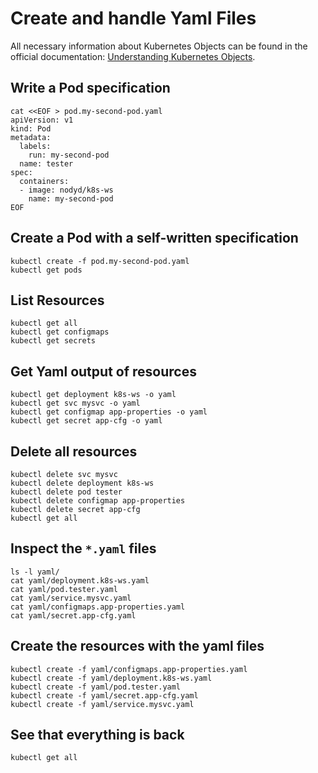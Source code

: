 # Create and handle Yaml Files

All necessary information about Kubernetes Objects can be found in the official documentation: [Understanding Kubernetes Objects](https://kubernetes.io/docs/concepts/overview/working-with-objects/kubernetes-objects/). 

## Write a Pod specification

```
cat <<EOF > pod.my-second-pod.yaml
apiVersion: v1
kind: Pod
metadata:
  labels:
    run: my-second-pod
  name: tester
spec:
  containers:
  - image: nodyd/k8s-ws
    name: my-second-pod
EOF
```

## Create a Pod with a self-written specification

```
kubectl create -f pod.my-second-pod.yaml
kubectl get pods
```


## List Resources

```
kubectl get all
kubectl get configmaps
kubectl get secrets
```

## Get Yaml output of resources

```
kubectl get deployment k8s-ws -o yaml
kubectl get svc mysvc -o yaml
kubectl get configmap app-properties -o yaml
kubectl get secret app-cfg -o yaml
```

## Delete all resources

```
kubectl delete svc mysvc
kubectl delete deployment k8s-ws
kubectl delete pod tester
kubectl delete configmap app-properties
kubectl delete secret app-cfg
kubectl get all
```

## Inspect the `*.yaml` files

```
ls -l yaml/
cat yaml/deployment.k8s-ws.yaml
cat yaml/pod.tester.yaml
cat yaml/service.mysvc.yaml
cat yaml/configmaps.app-properties.yaml
cat yaml/secret.app-cfg.yaml
```

## Create the resources with the yaml files

```
kubectl create -f yaml/configmaps.app-properties.yaml
kubectl create -f yaml/deployment.k8s-ws.yaml
kubectl create -f yaml/pod.tester.yaml
kubectl create -f yaml/secret.app-cfg.yaml
kubectl create -f yaml/service.mysvc.yaml
```

## See that everything is back

```
kubectl get all
```
